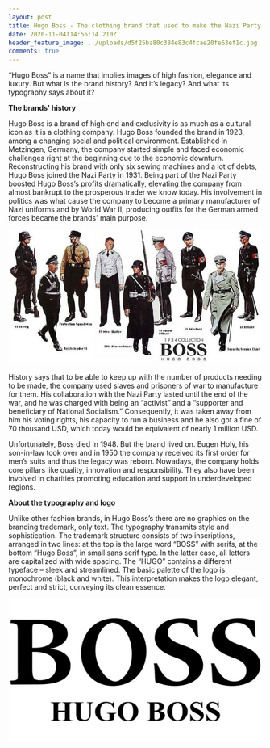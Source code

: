 ```yaml
---
layout: post
title: Hugo Boss - The clothing brand that used to make the Nazi Party's uniforms
date: 2020-11-04T14:56:14.210Z
header_feature_image: ../uploads/d5f25ba80c384e83c4fcae20fe63ef1c.jpg
comments: true
---
```

“Hugo Boss” is a name that implies images of high fashion, elegance and luxury. But what is the brand history? And it’s legacy? And what its typography says about it?

**The brands' history**

Hugo Boss is a brand of high end and exclusivity is as much as a cultural icon as it is a clothing company. Hugo Boss founded the brand in 1923, among a changing social and political environment. Established in Metzingen, Germany, the company started simple and faced economic challenges right at the beginning due to the economic downturn. Reconstructing his brand with only six sewing machines and a lot of debts, Hugo Boss joined the Nazi Party in 1931. Being part of the Nazi Party boosted Hugo Boss’s profits dramatically, elevating the company from almost bankrupt to the prosperous trader we know today. His involvement in politics was what cause the company to become a primary manufacturer of Nazi uniforms and by World War II, producing outfits for the German armed forces became the brands' main purpose.

![](../uploads/hugoboss-nazi.jpg)

History says that to be able to keep up with the number of products needing to be made, the company used slaves and prisoners of war to manufacture for them. His collaboration with the Nazi Party lasted until the end of the war, and he was charged with being an “activist” and a “supporter and beneficiary of National Socialism.” Consequently, it was taken away from him his voting rights, his capacity to run a business and he also got a fine of 70 thousand USD, which today would be equivalent of nearly 1 million USD.

Unfortunately, Boss died in 1948. But the brand lived on. Eugen Holy, his son-in-law took over and in 1950 the company received its first order for men’s suits and thus the legacy was reborn. Nowadays, the company holds core pillars like quality, innovation and responsibility. They also have been involved in charities promoting education and support in underdeveloped regions.

**About the typography and logo**

Unlike other fashion brands, in Hugo Boss’s there are no graphics on the branding trademark, only text. The typography transmits style and sophistication. The trademark structure consists of two inscriptions, arranged in two lines: at the top is the large word “BOSS” with serifs, at the bottom “Hugo Boss”, in small sans serif type. In the latter case, all letters are capitalized with wide spacing. The “HUGO” contains a different typeface – sleek and streamlined. The basic palette of the logo is monochrome (black and white). This interpretation makes the logo elegant, perfect and strict, conveying its clean essence.

![](../uploads/hugo-boss-emblem.png)